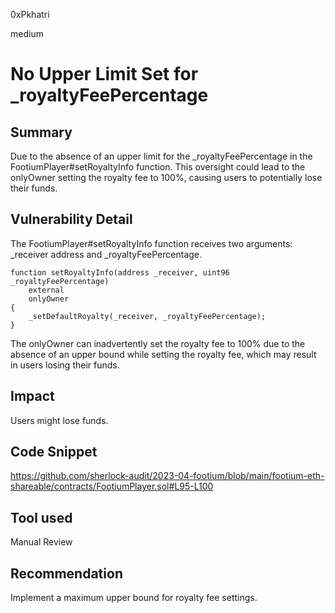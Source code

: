 0xPkhatri

medium

# No Upper Limit Set for _royaltyFeePercentage

## Summary

Due to the absence of an upper limit for the _royaltyFeePercentage in the FootiumPlayer#setRoyaltyInfo function. This oversight could lead to the onlyOwner setting the royalty fee to 100%, causing users to potentially lose their funds.

## Vulnerability Detail

The FootiumPlayer#setRoyaltyInfo function receives two arguments: _receiver address and _royaltyFeePercentage.

```solidity
function setRoyaltyInfo(address _receiver, uint96 _royaltyFeePercentage)
    external
    onlyOwner
{
    _setDefaultRoyalty(_receiver, _royaltyFeePercentage);
}
```
The onlyOwner can inadvertently set the royalty fee to 100% due to the absence of an upper bound while setting the royalty fee, which may result in users losing their funds.

## Impact

Users might lose funds.

## Code Snippet

https://github.com/sherlock-audit/2023-04-footium/blob/main/footium-eth-shareable/contracts/FootiumPlayer.sol#L95-L100

## Tool used

Manual Review

## Recommendation

Implement a maximum upper bound for royalty fee settings.